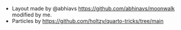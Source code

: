 - Layout made by @abhiavs https://github.com/abhinavs/moonwalk modified by me.
- Particles by https://github.com/holtzy/quarto-tricks/tree/main 
